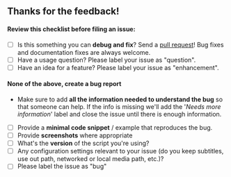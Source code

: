 ## Thanks for the feedback!

#### **Review this checklist before filing an issue:**

- [ ] Is this something you can **debug and fix**? Send a [pull request](docs/PULL_REQUEST_TEMPLATE.md)! Bug fixes and documentation fixes are always welcome.
- [ ] Have a usage question? Please label your issue as "question".
- [ ] Have an idea for a feature? Please label your issue as "enhancement". 

#### **None of the above, create a bug report**

* Make sure to add **all the information needed to understand the bug** so that someone can help. If the info is missing we'll add the '*Needs more information*' label and close the issue until there is enough information.

- [ ] Provide a **minimal code snippet** / example that reproduces the bug.
- [ ] Provide **screenshots** where appropriate
- [ ] What's the **version** of the script you're using?
- [ ] Any configuration settings relevant to your issue (do you keep subtitles, use out path, networked or local media path, etc.)?
- [ ] Please label the issue as "bug"
